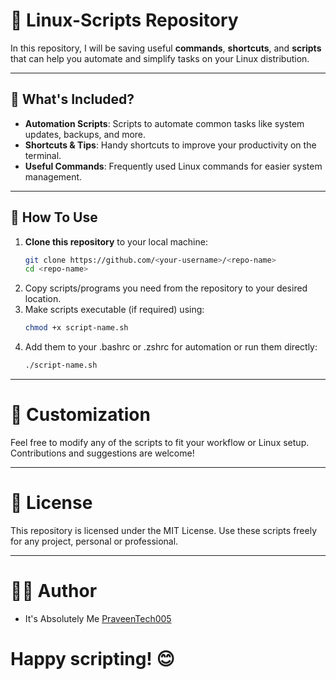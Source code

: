 # 🐧 Linux-Scripts Repository

In this repository, I will be saving useful **commands**, **shortcuts**, and **scripts** that can help you automate and simplify tasks on your Linux distribution.

---

## 📁 What's Included?

- **Automation Scripts**: Scripts to automate common tasks like system updates, backups, and more.
- **Shortcuts & Tips**: Handy shortcuts to improve your productivity on the terminal.
- **Useful Commands**: Frequently used Linux commands for easier system management.

---

## 🚀 How To Use

1. **Clone this repository** to your local machine:
   ```bash
   git clone https://github.com/<your-username>/<repo-name>
   cd <repo-name>
   ```
2. Copy scripts/programs you need from the repository to your desired location.
3. Make scripts executable (if required) using:
   ```bash
   chmod +x script-name.sh
   ```
4. Add them to your .bashrc or .zshrc for automation or run them directly:
   ```bash
   ./script-name.sh
   ```
---

# 🔧 Customization
Feel free to modify any of the scripts to fit your workflow or Linux setup. Contributions and suggestions are welcome!

---

# 📝 License
This repository is licensed under the MIT License. Use these scripts freely for any project, personal or professional.

---

# 👨‍💻 Author
- It's Absolutely Me [PraveenTech005](https://github.com/PraveenTech005)

# Happy scripting! 😊

